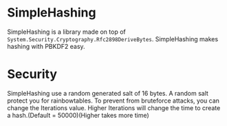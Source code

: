 # SimpleHashing
SimpleHashing is a library made on top of `System.Security.Cryptography.Rfc2898DeriveBytes`.
SimpleHashing makes hashing with PBKDF2 easy.

# Security
SimpleHashing use a random generated salt of 16 bytes.
A random salt protect you for rainbowtables.
To prevent from bruteforce attacks, you can change the Iterations value.
Higher Iterations will change the time to create a hash.(Default = 50000)(Higher takes more time)

